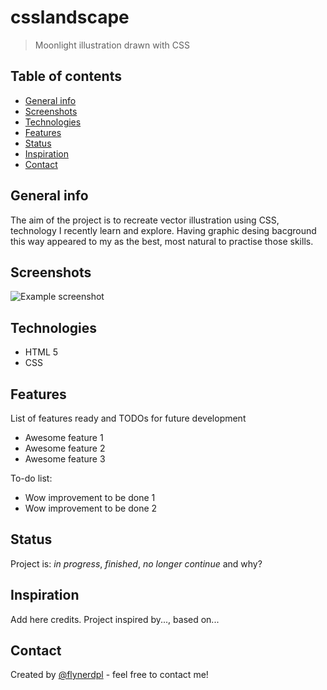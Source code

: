 # csslandscape
> Moonlight illustration drawn with CSS

## Table of contents
* [General info](#general-info)
* [Screenshots](#screenshots)
* [Technologies](#technologies)
* [Features](#features)
* [Status](#status)
* [Inspiration](#inspiration)
* [Contact](#contact)

## General info
The aim of the project is to recreate vector illustration using CSS, technology I recently learn and explore. 
Having graphic desing bacground this way appeared to my as the best, most natural to practise those skills. 

## Screenshots
![Example screenshot](csslandscape/moonlight.png)

## Technologies
* HTML 5
* CSS

## Features
List of features ready and TODOs for future development
* Awesome feature 1
* Awesome feature 2
* Awesome feature 3

To-do list:
* Wow improvement to be done 1
* Wow improvement to be done 2

## Status
Project is: _in progress_, _finished_, _no longer continue_ and why?

## Inspiration
Add here credits. Project inspired by..., based on...

## Contact
Created by [@flynerdpl](https://www.flynerd.pl/) - feel free to contact me!
